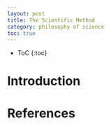 ```yaml
---
layout: post
title: The Scientific Method
category: philosophy of science
toc: true
---
```


* ToC
{:toc}

# Introduction

# References